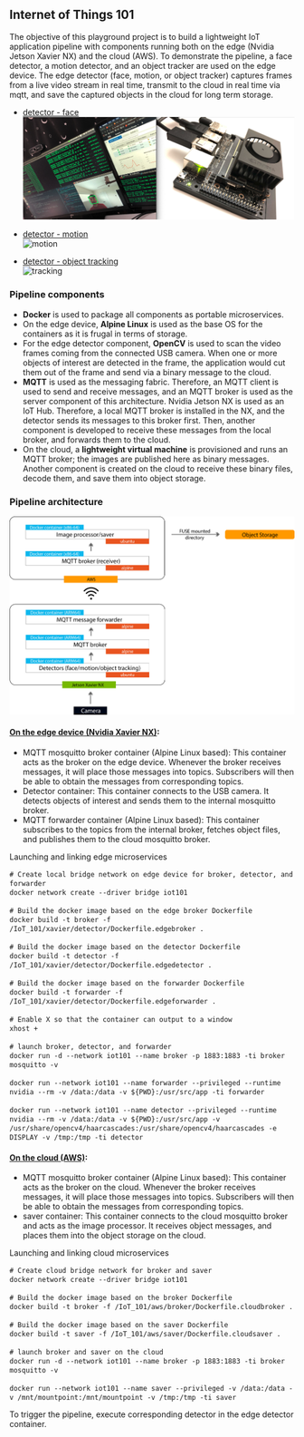 ## Internet of Things 101
The objective of this playground project is to build a lightweight IoT application pipeline with components running both on the edge (Nvidia Jetson Xavier NX) and the cloud (AWS). To demonstrate the pipeline, a face detector, a motion detector, and an object tracker are used on the edge device. The edge detector (face, motion, or object tracker) captures frames from a live video stream in real time, transmit to the cloud in real time via mqtt, and save the captured objects in the cloud for long term storage.

- [detector - face](https://github.com/chenliny/IoT/blob/master/IoT_101/xavier/detector/detector.py) <br>
![completion](IoT_101/images/demo.png)

- [detector - motion](https://github.com/chenliny/IoT/blob/master/IoT_101/xavier/detector/detector_motion_v2.py) <br>
![motion](IoT_101/images/motion.gif)

- [detector - object tracking](https://github.com/chenliny/IoT/blob/master/IoT_101/xavier/detector/detector_tracking.py) <br>
![tracking](IoT_101/images/tracking.gif)

### Pipeline components
- **Docker** is used to package all components as portable microservices.
- On the edge device, **Alpine Linux** is used as the base OS for the containers as it is frugal in terms of storage.
- For the edge detector component, **OpenCV** is used to scan the video frames coming from the connected USB camera. When one or more objects of interest are detected in the frame, the application would cut them out of the frame and send via a binary message to the cloud.
- **MQTT** is used as the messaging fabric. Therefore, an MQTT client is used to send and receive messages, and an MQTT broker is used as the server component of this architecture. Nvidia Jetson NX is used as an IoT Hub. Therefore, a local MQTT broker is installed in the NX, and the detector sends its messages to this broker first. Then, another component is developed to receive these messages from the local broker, and forwards them to the cloud.
- On the cloud, a **lightweight virtual machine** is provisioned and runs an MQTT broker; the images are published here as binary messages. Another component is created on the cloud to receive these binary files, decode them, and save them into object storage.

### Pipeline architecture
![pipeline](IoT_101/images/pipeline_v2.png)
#### [On the edge device (Nvidia Xavier NX)](https://github.com/chenliny/IoT/tree/master/IoT_101/xavier):
- MQTT mosquitto broker container (Alpine Linux based): This container acts as the broker on the edge device. Whenever the broker receives messages, it will place those messages into topics. Subscribers will then be able to obtain the messages from corresponding topics.
- Detector container: This container connects to the USB camera. It detects objects of interest and sends them to the internal mosquitto broker.
- MQTT forwarder container (Alpine Linux based): This container subscribes to the topics from the internal broker, fetches object files, and publishes them to the cloud mosquitto broker.

Launching and linking edge microservices
```
# Create local bridge network on edge device for broker, detector, and forwarder
docker network create --driver bridge iot101

# Build the docker image based on the edge broker Dockerfile
docker build -t broker -f /IoT_101/xavier/detector/Dockerfile.edgebroker .

# Build the docker image based on the detector Dockerfile
docker build -t detector -f /IoT_101/xavier/detector/Dockerfile.edgedetector .

# Build the docker image based on the forwarder Dockerfile
docker build -t forwarder -f /IoT_101/xavier/detector/Dockerfile.edgeforwarder .

# Enable X so that the container can output to a window
xhost +

# launch broker, detector, and forwarder
docker run -d --network iot101 --name broker -p 1883:1883 -ti broker mosquitto -v

docker run --network iot101 --name forwarder --privileged --runtime nvidia --rm -v /data:/data -v ${PWD}:/usr/src/app -ti forwarder

docker run --network iot101 --name detector --privileged --runtime nvidia --rm -v /data:/data -v ${PWD}:/usr/src/app -v /usr/share/opencv4/haarcascades:/usr/share/opencv4/haarcascades -e DISPLAY -v /tmp:/tmp -ti detector
```

#### [On the cloud (AWS)](https://github.com/chenliny/IoT/tree/master/IoT_101/aws):
- MQTT mosquitto broker container (Alpine Linux based): This container acts as the broker on the cloud. Whenever the broker receives messages, it will place those messages into topics. Subscribers will then be able to obtain the messages from corresponding topics.
- saver container: This container connects to the cloud mosquitto broker and acts as the image processor. It receives object messages, and places them into the object storage on the cloud.

Launching and linking cloud microservices
```
# Create cloud bridge network for broker and saver
docker network create --driver bridge iot101

# Build the docker image based on the broker Dockerfile
docker build -t broker -f /IoT_101/aws/broker/Dockerfile.cloudbroker .

# Build the docker image based on the saver Dockerfile
docker build -t saver -f /IoT_101/aws/saver/Dockerfile.cloudsaver .

# launch broker and saver on the cloud
docker run -d --network iot101 --name broker -p 1883:1883 -ti broker mosquitto -v

docker run --network iot101 --name saver --privileged -v /data:/data -v /mnt/mountpoint:/mnt/mountpoint -v /tmp:/tmp -ti saver
```

To trigger the pipeline, execute corresponding detector in the edge detector container.
